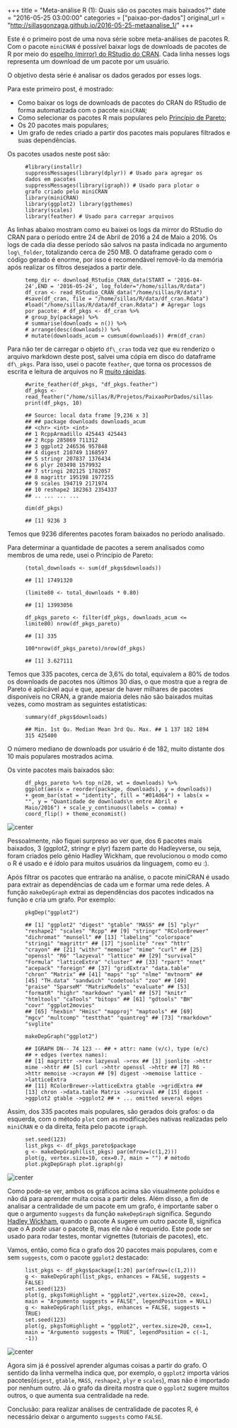 +++
title = "Meta-análise R (1): Quais são os pacotes mais baixados?"
date = "2016-05-25 03:00:00"
categories = ["paixao-por-dados"]
original_url = "http://sillasgonzaga.github.io/2016-05-25-metaanalise_1/"
+++

<article class="blog-post">
<p>
Este é o primeiro post de uma nova série sobre meta-análises de pacotes
R. Com o pacote <code class="highlighter-rouge">miniCRAN</code> é
possível baixar logs de downloads de pacotes de R por meio do
<a href="https://cran.rstudio.com/">espelho (mirror) do RStudio do
CRAN</a>. Cada linha nesses logs representa um download de um pacote por
um usuário.
</p>
<p>
O objetivo desta série é analisar os dados gerados por esses logs.
</p>
<p>
Para este primeiro post, é mostrado:
</p>
<ul>
<li>
Como baixar os logs de downloads de pacotes do CRAN do RStudio de forma
automatizada com o pacote
<code class="highlighter-rouge">miniCRAN</code>;
</li>
<li>
Como selecionar os pacotes R mais populares pelo
<a href="https://pt.wikipedia.org/wiki/Princ%C3%ADpio_de_Pareto">Princípio
de Pareto</a>;
</li>
<li>
Os 20 pacotes mais populares;
</li>
<li>
Um grafo de redes criado a partir dos pacotes mais populares filtrados e
suas dependências.
</li>
</ul>
<p>
Os pacotes usados neste post são:
</p>
<figure class="highlight">
<pre><code class="language-r"><span class="c1">#library(installr)</span><span class="w">
</span><span class="n">suppressMessages</span><span class="p">(</span><span class="n">library</span><span class="p">(</span><span class="n">dplyr</span><span class="p">))</span><span class="w"> </span><span class="c1"># Usado para agregar os dados em pacotes</span><span class="w">
</span><span class="n">suppressMessages</span><span class="p">(</span><span class="n">library</span><span class="p">(</span><span class="n">igraph</span><span class="p">))</span><span class="w"> </span><span class="c1"># Usado para plotar o grafo criado pelo miniCRAN</span><span class="w">
</span><span class="n">library</span><span class="p">(</span><span class="n">miniCRAN</span><span class="p">)</span><span class="w">
</span><span class="n">library</span><span class="p">(</span><span class="n">ggplot2</span><span class="p">)</span><span class="w"> </span><span class="n">library</span><span class="p">(</span><span class="n">ggthemes</span><span class="p">)</span><span class="w">
</span><span class="n">library</span><span class="p">(</span><span class="n">scales</span><span class="p">)</span><span class="w">
</span><span class="n">library</span><span class="p">(</span><span class="n">feather</span><span class="p">)</span><span class="w"> </span><span class="c1"># Usado para carregar arquivos</span></code></pre>
</figure>
<p>
As linhas abaixo mostram como eu baixei os logs da mirror do RStudio do
CRAN para o período entre 24 de Abril de 2016 a 24 de Maio a 2016. Os
logs de cada dia desse período são salvos na pasta indicada no argumento
<code class="highlighter-rouge">log\_folder</code>, totalizando cerca de
250 MB. O dataframe gerado com o código gerado é enorme, por isso é
recomendável removê-lo da memória após realizar os filtros desejados a
partir dele.
</p>
<figure class="highlight">
<pre><code class="language-r"><span class="n">temp_dir</span><span class="w"> </span><span class="o">&lt;-</span><span class="w"> </span><span class="n">download_RStudio_CRAN_data</span><span class="p">(</span><span class="n">START</span><span class="w"> </span><span class="o">=</span><span class="w"> </span><span class="s1">&apos;2016-04-24&apos;</span><span class="p">,</span><span class="n">END</span><span class="w"> </span><span class="o">=</span><span class="w"> </span><span class="s1">&apos;2016-05-24&apos;</span><span class="p">,</span><span class="w"> </span><span class="n">log_folder</span><span class="o">=</span><span class="s2">&quot;/home/sillas/R/data&quot;</span><span class="p">)</span><span class="w">
</span><span class="n">df_cran</span><span class="w"> </span><span class="o">&lt;-</span><span class="w"> </span><span class="n">read_RStudio_CRAN_data</span><span class="p">(</span><span class="s2">&quot;/home/sillas/R/data&quot;</span><span class="p">)</span><span class="w">
</span><span class="c1">#save(df_cran, file = &quot;/home/sillas/R/data/df_cran.Rdata&quot;)</span><span class="w">
</span><span class="c1">#load(&quot;/home/sillas/R/data/df_cran.Rdata&quot;)</span><span class="w"> </span><span class="c1"># Agregar logs por pacote:</span><span class="w"> </span><span class="c1"># df_pkgs &lt;- df_cran %&gt;%</span><span class="w">
</span><span class="c1"># group_by(package) %&gt;%</span><span class="w">
</span><span class="c1"># summarise(downloads = n()) %&gt;%</span><span class="w">
</span><span class="c1"># arrange(desc(downloads)) %&gt;%</span><span class="w">
</span><span class="c1"># mutate(downloads_acum = cumsum(downloads))</span><span class="w"> </span><span class="c1">#rm(df_cran)</span></code></pre>
</figure>
<p>
Para não ter de carregar o objeto
<code class="highlighter-rouge">df\_cran</code> toda vez que eu
renderizo o arquivo markdown deste post, salvei uma cópia em disco do
dataframe <code class="highlighter-rouge">df\_pkgs</code>. Para isso,
usei o pacote <code class="highlighter-rouge">feather</code>, que torna
os processos de escrita e leitura de arquivos no R
<a href="https://blog.rstudio.org/2016/03/29/feather/">muito
rápidas</a>.
</p>
<figure class="highlight">
<pre><code class="language-r"><span class="c1">#write_feather(df_pkgs, &quot;df_pkgs.feather&quot;)</span><span class="w">
</span><span class="n">df_pkgs</span><span class="w"> </span><span class="o">&lt;-</span><span class="w"> </span><span class="n">read_feather</span><span class="p">(</span><span class="s2">&quot;/home/sillas/R/Projetos/PaixaoPorDados/sillasgonzaga.github.io/data/df_pkgs.feather&quot;</span><span class="p">)</span><span class="w">
</span><span class="n">print</span><span class="p">(</span><span class="n">df_pkgs</span><span class="p">,</span><span class="w"> </span><span class="m">10</span><span class="p">)</span></code></pre>
</figure>
<figure class="highlight">
<pre><code class="language-text">## Source: local data frame [9,236 x 3]
## ## package downloads downloads_acum
## &lt;chr&gt; &lt;int&gt; &lt;int&gt;
## 1 RcppArmadillo 425443 425443
## 2 Rcpp 285869 711312
## 3 ggplot2 246536 957848
## 4 digest 210749 1168597
## 5 stringr 207837 1376434
## 6 plyr 203498 1579932
## 7 stringi 202125 1782057
## 8 magrittr 195198 1977255
## 9 scales 194719 2171974
## 10 reshape2 182363 2354337
## .. ... ... ...</code></pre>
</figure>
<figure class="highlight">
<pre><code class="language-r"><span class="nf">dim</span><span class="p">(</span><span class="n">df_pkgs</span><span class="p">)</span></code></pre>
</figure>
<figure class="highlight">
<pre><code class="language-text">## [1] 9236 3</code></pre>
</figure>
<p>
Temos que 9236 diferentes pacotes foram baixados no período analisado.
</p>
<p>
Para determinar a quantidade de pacotes a serem analisados como membros
de uma rede, usei o Princípio de Pareto:
</p>
<figure class="highlight">
<pre><code class="language-r"><span class="p">(</span><span class="n">total_downloads</span><span class="w"> </span><span class="o">&lt;-</span><span class="w"> </span><span class="nf">sum</span><span class="p">(</span><span class="n">df_pkgs</span><span class="o">$</span><span class="n">downloads</span><span class="p">))</span></code></pre>
</figure>
<figure class="highlight">
<pre><code class="language-text">## [1] 17491320</code></pre>
</figure>
<figure class="highlight">
<pre><code class="language-r"><span class="p">(</span><span class="n">limite80</span><span class="w"> </span><span class="o">&lt;-</span><span class="w"> </span><span class="n">total_downloads</span><span class="w"> </span><span class="o">*</span><span class="w"> </span><span class="m">0.80</span><span class="p">)</span></code></pre>
</figure>
<figure class="highlight">
<pre><code class="language-text">## [1] 13993056</code></pre>
</figure>
<figure class="highlight">
<pre><code class="language-r"><span class="n">df_pkgs_pareto</span><span class="w"> </span><span class="o">&lt;-</span><span class="w"> </span><span class="n">filter</span><span class="p">(</span><span class="n">df_pkgs</span><span class="p">,</span><span class="w"> </span><span class="n">downloads_acum</span><span class="w"> </span><span class="o">&lt;=</span><span class="w"> </span><span class="n">limite80</span><span class="p">)</span><span class="w"> </span><span class="n">nrow</span><span class="p">(</span><span class="n">df_pkgs_pareto</span><span class="p">)</span></code></pre>
</figure>
<figure class="highlight">
<pre><code class="language-text">## [1] 335</code></pre>
</figure>
<figure class="highlight">
<pre><code class="language-r"><span class="m">100</span><span class="o">*</span><span class="n">nrow</span><span class="p">(</span><span class="n">df_pkgs_pareto</span><span class="p">)</span><span class="o">/</span><span class="n">nrow</span><span class="p">(</span><span class="n">df_pkgs</span><span class="p">)</span></code></pre>
</figure>
<figure class="highlight">
<pre><code class="language-text">## [1] 3.627111</code></pre>
</figure>
<p>
Temos que 335 pacotes, cerca de 3,6% do total, equivalem a 80% de todos
os downloads de pacotes nos últimos 30 dias, o que mostra que a regra de
Pareto é aplicável aqui e que, apesar de haver milhares de pacotes
disponíveis no CRAN, a grande maioria deles não são baixados muitas
vezes, como mostram as seguintes estatísticas:
</p>
<figure class="highlight">
<pre><code class="language-r"><span class="n">summary</span><span class="p">(</span><span class="n">df_pkgs</span><span class="o">$</span><span class="n">downloads</span><span class="p">)</span></code></pre>
</figure>
<figure class="highlight">
<pre><code class="language-text">## Min. 1st Qu. Median Mean 3rd Qu. Max. ## 1 137 182 1894 315 425400</code></pre>
</figure>
<p>
O número mediano de downloads por usuário é de 182, muito distante dos
10 mais populares mostrados acima.
</p>
<p>
Os vinte pacotes mais baixados são:
</p>
<figure class="highlight">
<pre><code class="language-r"><span class="n">df_pkgs_pareto</span><span class="w"> </span><span class="o">%&gt;%</span><span class="w"> </span><span class="n">top_n</span><span class="p">(</span><span class="m">20</span><span class="p">,</span><span class="w"> </span><span class="n">wt</span><span class="w"> </span><span class="o">=</span><span class="w"> </span><span class="n">downloads</span><span class="p">)</span><span class="w"> </span><span class="o">%&gt;%</span><span class="w"> </span><span class="n">ggplot</span><span class="p">(</span><span class="n">aes</span><span class="p">(</span><span class="n">x</span><span class="w"> </span><span class="o">=</span><span class="w"> </span><span class="n">reorder</span><span class="p">(</span><span class="n">package</span><span class="p">,</span><span class="w"> </span><span class="n">downloads</span><span class="p">),</span><span class="w"> </span><span class="n">y</span><span class="w"> </span><span class="o">=</span><span class="w"> </span><span class="n">downloads</span><span class="p">))</span><span class="w"> </span><span class="o">+</span><span class="w"> </span><span class="n">geom_bar</span><span class="p">(</span><span class="n">stat</span><span class="w"> </span><span class="o">=</span><span class="w"> </span><span class="s2">&quot;identity&quot;</span><span class="p">,</span><span class="w"> </span><span class="n">fill</span><span class="w"> </span><span class="o">=</span><span class="w"> </span><span class="s2">&quot;#014d64&quot;</span><span class="p">)</span><span class="w"> </span><span class="o">+</span><span class="w"> </span><span class="n">labs</span><span class="p">(</span><span class="n">x</span><span class="w"> </span><span class="o">=</span><span class="w"> </span><span class="s2">&quot;&quot;</span><span class="p">,</span><span class="w"> </span><span class="n">y</span><span class="w"> </span><span class="o">=</span><span class="w"> </span><span class="s2">&quot;Quantidade de downloads\n entre Abril e Maio/2016&quot;</span><span class="p">)</span><span class="w"> </span><span class="o">+</span><span class="w"> </span><span class="n">scale_y_continuous</span><span class="p">(</span><span class="n">labels</span><span class="w"> </span><span class="o">=</span><span class="w"> </span><span class="n">comma</span><span class="p">)</span><span class="w"> </span><span class="o">+</span><span class="w"> </span><span class="n">coord_flip</span><span class="p">()</span><span class="w"> </span><span class="o">+</span><span class="w"> </span><span class="n">theme_economist</span><span class="p">()</span><span class="w"> </span></code></pre>
</figure>
<p>
<img src="http://sillasgonzaga.github.io/figs/metaanalise_1/unnamed-chunk-6-1.png" alt="center">
</p>
<p>
Pessoalmente, não fiquei surpreso ao ver que, dos 6 pacotes mais
baixados, 3 (ggplot2, stringr e plyr) fazem parte do Hadleyverse, ou
seja, foram criados pelo gênio Hadley Wickham, que revolucionou o modo
como o R é usado e é ídolo para muitos usuários da linguagem, como eu
:).
</p>
<p>
Após filtrar os pacotes que entrarão na análise, o pacote miniCRAN é
usado para extrair as dependências de cada um e formar uma rede deles. A
função <code class="highlighter-rouge">makeDepGraph</code> extrai as
dependências dos pacotes indicados na função e cria um grafo. Por
exemplo:
</p>
<figure class="highlight">
<pre><code class="language-r"><span class="n">pkgDep</span><span class="p">(</span><span class="s2">&quot;ggplot2&quot;</span><span class="p">)</span></code></pre>
</figure>
<figure class="highlight">
<pre><code class="language-text">## [1] &quot;ggplot2&quot; &quot;digest&quot; &quot;gtable&quot; &quot;MASS&quot; ## [5] &quot;plyr&quot; &quot;reshape2&quot; &quot;scales&quot; &quot;Rcpp&quot; ## [9] &quot;stringr&quot; &quot;RColorBrewer&quot; &quot;dichromat&quot; &quot;munsell&quot; ## [13] &quot;labeling&quot; &quot;colorspace&quot; &quot;stringi&quot; &quot;magrittr&quot; ## [17] &quot;jsonlite&quot; &quot;rex&quot; &quot;httr&quot; &quot;crayon&quot; ## [21] &quot;withr&quot; &quot;memoise&quot; &quot;mime&quot; &quot;curl&quot; ## [25] &quot;openssl&quot; &quot;R6&quot; &quot;lazyeval&quot; &quot;lattice&quot; ## [29] &quot;survival&quot; &quot;Formula&quot; &quot;latticeExtra&quot; &quot;cluster&quot; ## [33] &quot;rpart&quot; &quot;nnet&quot; &quot;acepack&quot; &quot;foreign&quot; ## [37] &quot;gridExtra&quot; &quot;data.table&quot; &quot;chron&quot; &quot;Matrix&quot; ## [41] &quot;maps&quot; &quot;sp&quot; &quot;nlme&quot; &quot;mvtnorm&quot; ## [45] &quot;TH.data&quot; &quot;sandwich&quot; &quot;codetools&quot; &quot;zoo&quot; ## [49] &quot;praise&quot; &quot;SparseM&quot; &quot;MatrixModels&quot; &quot;evaluate&quot; ## [53] &quot;formatR&quot; &quot;highr&quot; &quot;markdown&quot; &quot;yaml&quot; ## [57] &quot;knitr&quot; &quot;htmltools&quot; &quot;caTools&quot; &quot;bitops&quot; ## [61] &quot;gdtools&quot; &quot;BH&quot; &quot;covr&quot; &quot;ggplot2movies&quot;
## [65] &quot;hexbin&quot; &quot;Hmisc&quot; &quot;mapproj&quot; &quot;maptools&quot; ## [69] &quot;mgcv&quot; &quot;multcomp&quot; &quot;testthat&quot; &quot;quantreg&quot; ## [73] &quot;rmarkdown&quot; &quot;svglite&quot;</code></pre>
</figure>
<figure class="highlight">
<pre><code class="language-r"><span class="n">makeDepGraph</span><span class="p">(</span><span class="s2">&quot;ggplot2&quot;</span><span class="p">)</span></code></pre>
</figure>
<figure class="highlight">
<pre><code class="language-text">## IGRAPH DN-- 74 123 -- ## + attr: name (v/c), type (e/c)
## + edges (vertex names):
## [1] magrittr -&gt;rex lazyeval -&gt;rex ## [3] jsonlite -&gt;httr mime -&gt;httr ## [5] curl -&gt;httr openssl -&gt;httr ## [7] R6 -&gt;httr memoise -&gt;crayon ## [9] digest -&gt;memoise lattice -&gt;latticeExtra
## [11] RColorBrewer-&gt;latticeExtra gtable -&gt;gridExtra ## [13] chron -&gt;data.table Matrix -&gt;survival ## [15] digest -&gt;ggplot2 gtable -&gt;ggplot2 ## + ... omitted several edges</code></pre>
</figure>
<p>
Assim, dos 335 pacotes mais populares, são gerados dois grafos: o da
esquerda, com o método <code class="highlighter-rouge">plot</code> com
as modificações nativas realizadas pelo
<code class="highlighter-rouge">miniCRAN</code> e o da direita, feita
pelo pacote <code class="highlighter-rouge">igraph</code>.
</p>
<figure class="highlight">
<pre><code class="language-r"><span class="n">set.seed</span><span class="p">(</span><span class="m">123</span><span class="p">)</span><span class="w">
</span><span class="n">list_pkgs</span><span class="w"> </span><span class="o">&lt;-</span><span class="w"> </span><span class="n">df_pkgs_pareto</span><span class="o">$</span><span class="n">package</span><span class="w">
</span><span class="n">g</span><span class="w"> </span><span class="o">&lt;-</span><span class="w"> </span><span class="n">makeDepGraph</span><span class="p">(</span><span class="n">list_pkgs</span><span class="p">)</span><span class="w"> </span><span class="n">par</span><span class="p">(</span><span class="n">mfrow</span><span class="o">=</span><span class="p">(</span><span class="nf">c</span><span class="p">(</span><span class="m">1</span><span class="p">,</span><span class="m">2</span><span class="p">)))</span><span class="w">
</span><span class="n">plot</span><span class="p">(</span><span class="n">g</span><span class="p">,</span><span class="w"> </span><span class="n">vertex.size</span><span class="o">=</span><span class="m">10</span><span class="p">,</span><span class="w"> </span><span class="n">cex</span><span class="o">=</span><span class="m">0.7</span><span class="p">,</span><span class="w"> </span><span class="n">main</span><span class="w"> </span><span class="o">=</span><span class="w"> </span><span class="s2">&quot;&quot;</span><span class="p">)</span><span class="w"> </span><span class="c1"># m&#xE9;todo plot.pkgDepGraph</span><span class="w"> </span><span class="n">plot.igraph</span><span class="p">(</span><span class="n">g</span><span class="p">)</span></code></pre>
</figure>
<p>
<img src="http://sillasgonzaga.github.io/figs/metaanalise_1/unnamed-chunk-8-1.png" alt="center">
</p>
<p>
Como pode-se ver, ambos os gráficos acima são visualmente poluídos e não
dá para aprender muita coisa a partir deles. Além disso, a fim de
analisar a centralidade de um pacote em um grafo, é importante saber o
que o argumento <code class="highlighter-rouge">suggests</code> da
função <code class="highlighter-rouge">makeDepGraph</code> significa.
Segundo <a href="http://r-pkgs.had.co.nz/description.html">Hadley
Wickham</a>, quando o pacote A sugere um outro pacote B, significa que o
A <em>pode</em> usar o pacote B, mas ele não é requerido. Este pode ser
usado para rodar testes, montar vignettes (tutoriais de pacotes), etc.
</p>
<p>
Vamos, então, como fica o grafo dos 20 pacotes mais populares, com e sem
<code class="highlighter-rouge">suggests</code>, com o pacote
<code class="highlighter-rouge">ggplot2</code> destacado:
</p>
<figure class="highlight">
<pre><code class="language-r"><span class="n">list_pkgs</span><span class="w"> </span><span class="o">&lt;-</span><span class="w"> </span><span class="n">df_pkgs</span><span class="o">$</span><span class="n">package</span><span class="p">[</span><span class="m">1</span><span class="o">:</span><span class="m">20</span><span class="p">]</span><span class="w"> </span><span class="n">par</span><span class="p">(</span><span class="n">mfrow</span><span class="o">=</span><span class="p">(</span><span class="nf">c</span><span class="p">(</span><span class="m">1</span><span class="p">,</span><span class="m">2</span><span class="p">)))</span><span class="w">
</span><span class="n">g</span><span class="w"> </span><span class="o">&lt;-</span><span class="w"> </span><span class="n">makeDepGraph</span><span class="p">(</span><span class="n">list_pkgs</span><span class="p">,</span><span class="w"> </span><span class="n">enhances</span><span class="w"> </span><span class="o">=</span><span class="w"> </span><span class="kc">FALSE</span><span class="p">,</span><span class="w"> </span><span class="n">suggests</span><span class="w"> </span><span class="o">=</span><span class="w"> </span><span class="kc">FALSE</span><span class="p">)</span><span class="w">
</span><span class="n">set.seed</span><span class="p">(</span><span class="m">123</span><span class="p">)</span><span class="w">
</span><span class="n">plot</span><span class="p">(</span><span class="n">g</span><span class="p">,</span><span class="w"> </span><span class="n">pkgsToHighlight</span><span class="w"> </span><span class="o">=</span><span class="w"> </span><span class="s2">&quot;ggplot2&quot;</span><span class="p">,</span><span class="n">vertex.size</span><span class="o">=</span><span class="m">20</span><span class="p">,</span><span class="w"> </span><span class="n">cex</span><span class="o">=</span><span class="m">1</span><span class="p">,</span><span class="w"> </span><span class="n">main</span><span class="w"> </span><span class="o">=</span><span class="w"> </span><span class="s2">&quot;Argumento suggests = FALSE&quot;</span><span class="p">,</span><span class="w"> </span><span class="n">legendPosition</span><span class="w"> </span><span class="o">=</span><span class="w"> </span><span class="kc">NULL</span><span class="p">)</span><span class="w"> </span><span class="n">g</span><span class="w"> </span><span class="o">&lt;-</span><span class="w"> </span><span class="n">makeDepGraph</span><span class="p">(</span><span class="n">list_pkgs</span><span class="p">,</span><span class="w"> </span><span class="n">enhances</span><span class="w"> </span><span class="o">=</span><span class="w"> </span><span class="kc">FALSE</span><span class="p">,</span><span class="w"> </span><span class="n">suggests</span><span class="w"> </span><span class="o">=</span><span class="w"> </span><span class="kc">TRUE</span><span class="p">)</span><span class="w">
</span><span class="n">set.seed</span><span class="p">(</span><span class="m">123</span><span class="p">)</span><span class="w">
</span><span class="n">plot</span><span class="p">(</span><span class="n">g</span><span class="p">,</span><span class="w"> </span><span class="n">pkgsToHighlight</span><span class="w"> </span><span class="o">=</span><span class="w"> </span><span class="s2">&quot;ggplot2&quot;</span><span class="p">,</span><span class="w"> </span><span class="n">vertex.size</span><span class="o">=</span><span class="m">20</span><span class="p">,</span><span class="w"> </span><span class="n">cex</span><span class="o">=</span><span class="m">1</span><span class="p">,</span><span class="w"> </span><span class="n">main</span><span class="w"> </span><span class="o">=</span><span class="w"> </span><span class="s2">&quot;Argumento suggests = TRUE&quot;</span><span class="p">,</span><span class="w"> </span><span class="n">legendPosition</span><span class="w"> </span><span class="o">=</span><span class="w"> </span><span class="nf">c</span><span class="p">(</span><span class="m">-1</span><span class="p">,</span><span class="w"> </span><span class="m">-1</span><span class="p">))</span></code></pre>
</figure>
<p>
<img src="http://sillasgonzaga.github.io/figs/metaanalise_1/unnamed-chunk-9-1.png" alt="center">
</p>
<p>
Agora sim já é possível aprender algumas coisas a partir do grafo. O
sentido da linha vermelha indica que, por exemplo, o
<code class="highlighter-rouge">ggplot2</code> importa vários
pacotes(<code class="highlighter-rouge">digest</code>,
<code class="highlighter-rouge">gtable</code>,
<code class="highlighter-rouge">MASS</code>,
<code class="highlighter-rouge">reshape2</code>,
<code class="highlighter-rouge">plyr</code> e
<code class="highlighter-rouge">scales</code>), mas não é importado por
nenhum outro. Já o grafo da direita mostra que o
<code class="highlighter-rouge">ggplot2</code> sugere muitos outros, o
que aumenta sua centralidade na rede.
</p>
<p>
Conclusão: para realizar análises de centralidade de pacotes R, é
necessário deixar o argumento
<code class="highlighter-rouge">suggests</code> como
<code class="highlighter-rouge">FALSE</code>.
</p>
</article>

